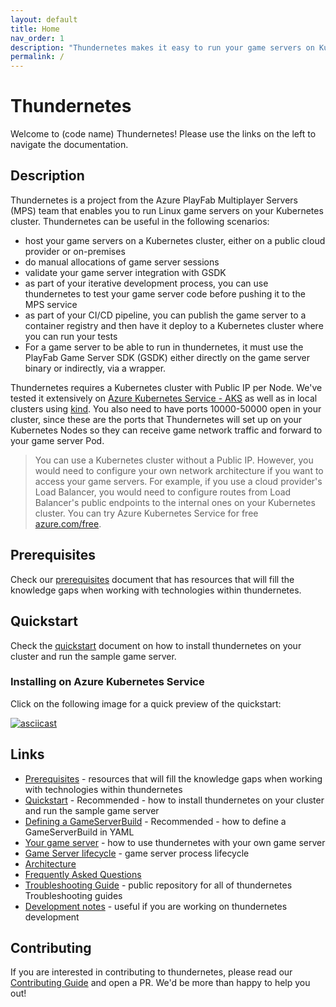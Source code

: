 ```yaml
---
layout: default
title: Home
nav_order: 1
description: "Thundernetes makes it easy to run your game servers on Kubernetes."
permalink: /
---
```


# Thundernetes 

Welcome to (code name) Thundernetes! Please use the links on the left to navigate the documentation.

## Description

Thundernetes is a project from the Azure PlayFab Multiplayer Servers (MPS) team that enables you to run Linux game servers on your Kubernetes cluster. Thundernetes can be useful in the following scenarios:

- host your game servers on a Kubernetes cluster, either on a public cloud provider or on-premises
- do manual allocations of game server sessions
- validate your game server integration with GSDK
- as part of your iterative development process, you can use thundernetes to test your game server code before pushing it to the MPS service
- as part of your CI/CD pipeline, you can publish the game server to a container registry and then have it deploy to a Kubernetes cluster where you can run your tests
- For a game server to be able to run in thundernetes, it must use the PlayFab Game Server SDK (GSDK) either directly on the game server binary or indirectly, via a wrapper.

Thundernetes requires a Kubernetes cluster with Public IP per Node. We've tested it extensively on [Azure Kubernetes Service - AKS](https://docs.microsoft.com/azure/aks/intro-kubernetes) as well as in local clusters using [kind](https://kind.sigs.k8s.io/). You also need to have ports 10000-50000 open in your cluster, since these are the ports that Thundernetes will set up on your Kubernetes Nodes so they can receive game network traffic and forward to your game server Pod.

> You can use a Kubernetes cluster without a Public IP. However, you would need to configure your own network architecture if you want to access your game servers. For example, if you use a cloud provider's Load Balancer, you would need to configure routes from Load Balancer's public endpoints to the internal ones on your Kubernetes cluster.
> You can try Azure Kubernetes Service for free [azure.com/free](https://azure.com/free).

## Prerequisites

Check our [prerequisites](docs/prerequisites.md) document that has resources that will fill the knowledge gaps when working with technologies within thundernetes. 

## Quickstart

Check the [quickstart](docs/quickstart.md) document on how to install thundernetes on your cluster and run the sample game server. 

### Installing on Azure Kubernetes Service

Click on the following image for a quick preview of the quickstart:

[![asciicast](https://asciinema.org/a/438455.png)](https://asciinema.org/a/438455)

## Links

- [Prerequisites](prerequisites.md) - resources that will fill the knowledge gaps when working with technologies within thundernetes
- [Quickstart](quickstart.md) - Recommended - how to install thundernetes on your cluster and run the sample game server
- [Defining a GameServerBuild](gameserverbuild.md) - Recommended - how to define a GameServerBuild in YAML
- [Your game server](yourgameserver.md) - how to use thundernetes with your own game server
- [Game Server lifecycle](gameserverlifecycle.md) - game server process lifecycle
- [Architecture](architecture.md)
- [Frequently Asked Questions](FAQ.md)
- [Troubleshooting Guide](troubleshooting/README.md) - public repository for all of thundernetes Troubleshooting guides
- [Development notes](development.md) - useful if you are working on thundernetes development

## Contributing

If you are interested in contributing to thundernetes, please read our [Contributing Guide](contributing.md) and open a PR. We'd be more than happy to help you out!
